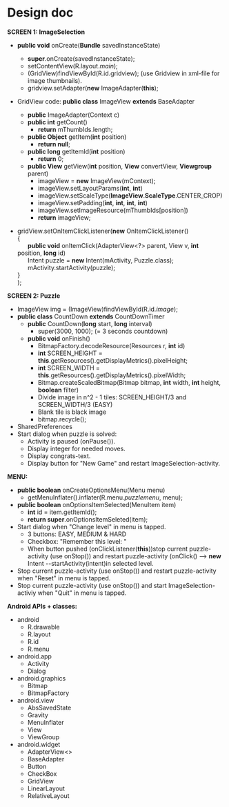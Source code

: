 Design doc
===========

**SCREEN 1: ImageSelection**
* **public void** onCreate(**Bundle** savedInstanceState)
  - **super**.onCreate(savedInstanceState);
  - setContentView(R.layout._main_);
  - (GridView)findViewById(R.id.gridview); (use Gridview in xml-file for image thumbnails).
  - gridview.setAdapter(**new** ImageAdapter(**this**);        

* GridView code: **public class** ImageView **extends** BaseAdapter
  - **public** ImageAdapter(Context c)
  - **public int** getCount()
    * **return** mThumbIds.length;
  - **public Object** getItem(**int** position)
    * **return null**;
  - **public long** getItemId(**int** position)
    * **return** 0;
  - **public View** getView(**int** position, **View** convertView, **Viewgroup** parent)
    * imageView = **new** ImageView(mContext);
    * imageView.setLayoutParams(**int**, **int**)
    * imageView.setScaleType(**ImageView**.**ScaleType**.CENTER_CROP)
    * imageView.setPadding(**int**, **int**, **int**, **int**)
    * imageView.setImageResource(mThumbIds[position])
    * **return** imageView;

* gridView.setOnItemClickListener(**new** OnItemClickListener()       
    {      
&nbsp;&nbsp;&nbsp;&nbsp;&nbsp;&nbsp;**public void** onItemClick(AdapterView<?>  parent, View v, **int** position, **long** id)     
&nbsp;&nbsp;&nbsp;&nbsp;&nbsp;&nbsp;Intent puzzle = **new** Intent(mActivity, Puzzle.class);     
&nbsp;&nbsp;&nbsp;&nbsp;&nbsp;&nbsp;mActivity.startActivity(puzzle);      
    }      
    );

**SCREEN 2: Puzzle**
* ImageView img = (ImageView)findViewById(R.id._image_);
* **public class** CountDown **extends** CountDownTimer
  - **public** CountDown(**long** start, **long** interval)
    * super(3000, 1000); (= 3 seconds countdown)
  - **public void** onFinish() 
    * BitmapFactory.decodeResource(Resources r, **int** id)
    * **int** SCREEN_HEIGHT = **this**.getResources().getDisplayMetrics().pixelHeight;
    * **int** SCREEN_WIDTH = **this**.getResources().getDisplayMetrics().pixelWidth;
    * Bitmap.createScaledBitmap(Bitmap bitmap, **int** width, **int** height, **boolean** filter)
    * Divide image in n^2 - 1 tiles: SCREEN_HEIGHT/3 and SCREEN_WIDTH/3 (EASY)
    * Blank tile is black image
    * bitmap.recycle();
* SharedPreferences
* Start dialog when puzzle is solved:
  - Activity is paused (onPause()).
  - Display integer for needed moves.
  - Display congrats-text.
  - Display button for "New Game" and restart ImageSelection-activity.

**MENU:**
* **public boolean** onCreateOptionsMenu(Menu menu)
  - getMenuInflater().inflater(R.menu._puzzlemenu_, menu);
* **public boolean** onOptionsItemSelected(MenuItem item)
  - **int** id = item.getItemId();
  - **return super**.onOptionsItemSeleted(item);
* Start dialog when "Change level" in menu is tapped.
  - 3 buttons: EASY, MEDIUM & HARD
  - Checkbox: "Remember this level: "
  - When button pushed (onClickListener(**this**))stop current puzzle-activity (use onStop()) and restart puzzle-activity (onClick() --> **new** Intent --startActivity(intent)in selected level.
* Stop current puzzle-activity (use onStop()) and restart puzzle-activity when "Reset" in menu is tapped.
* Stop current puzzle-activity (use onStop()) and start ImageSelection-activiy when "Quit" in menu is tapped.

**Android APIs + classes:**
* android
  - R.drawable
  - R.layout
  - R.id
  - R.menu
* android.app
  - Activity
  - Dialog
* android.graphics
  - Bitmap
  - BitmapFactory
* android.view
  - AbsSavedState
  - Gravity
  - MenuInflater
  - View
  - ViewGroup
* android.widget
  - AdapterView<>
  - BaseAdapter
  - Button
  - CheckBox
  - GridView
  - LinearLayout
  - RelativeLayout
